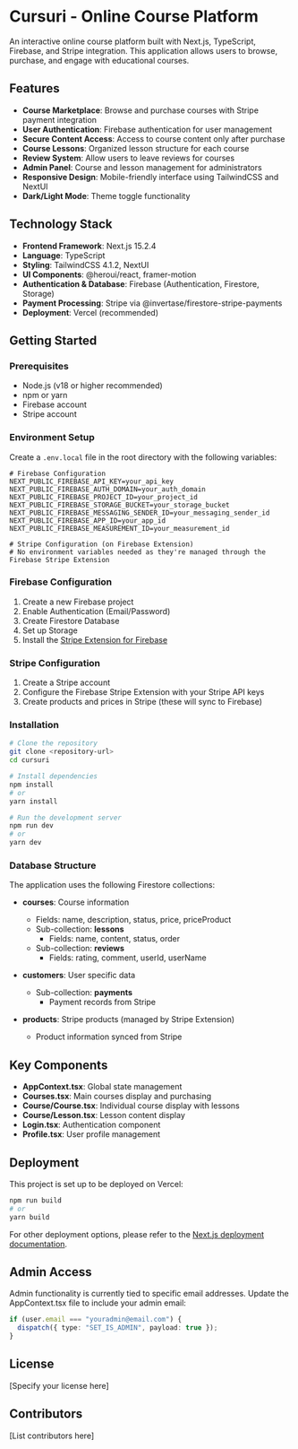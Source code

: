 # Cursuri - Online Course Platform

An interactive online course platform built with Next.js, TypeScript, Firebase, and Stripe integration. This application allows users to browse, purchase, and engage with educational courses.

## Features

- **Course Marketplace**: Browse and purchase courses with Stripe payment integration
- **User Authentication**: Firebase authentication for user management
- **Secure Content Access**: Access to course content only after purchase
- **Course Lessons**: Organized lesson structure for each course
- **Review System**: Allow users to leave reviews for courses
- **Admin Panel**: Course and lesson management for administrators
- **Responsive Design**: Mobile-friendly interface using TailwindCSS and NextUI
- **Dark/Light Mode**: Theme toggle functionality

## Technology Stack

- **Frontend Framework**: Next.js 15.2.4
- **Language**: TypeScript
- **Styling**: TailwindCSS 4.1.2, NextUI
- **UI Components**: @heroui/react, framer-motion
- **Authentication & Database**: Firebase (Authentication, Firestore, Storage)
- **Payment Processing**: Stripe via @invertase/firestore-stripe-payments
- **Deployment**: Vercel (recommended)

## Getting Started

### Prerequisites

- Node.js (v18 or higher recommended)
- npm or yarn
- Firebase account
- Stripe account

### Environment Setup

Create a `.env.local` file in the root directory with the following variables:

```
# Firebase Configuration
NEXT_PUBLIC_FIREBASE_API_KEY=your_api_key
NEXT_PUBLIC_FIREBASE_AUTH_DOMAIN=your_auth_domain
NEXT_PUBLIC_FIREBASE_PROJECT_ID=your_project_id
NEXT_PUBLIC_FIREBASE_STORAGE_BUCKET=your_storage_bucket
NEXT_PUBLIC_FIREBASE_MESSAGING_SENDER_ID=your_messaging_sender_id
NEXT_PUBLIC_FIREBASE_APP_ID=your_app_id
NEXT_PUBLIC_FIREBASE_MEASUREMENT_ID=your_measurement_id

# Stripe Configuration (on Firebase Extension)
# No environment variables needed as they're managed through the Firebase Stripe Extension
```

### Firebase Configuration

1. Create a new Firebase project
2. Enable Authentication (Email/Password)
3. Create Firestore Database
4. Set up Storage
5. Install the [Stripe Extension for Firebase](https://firebase.google.com/products/extensions/firestore-stripe-payments)

### Stripe Configuration

1. Create a Stripe account
2. Configure the Firebase Stripe Extension with your Stripe API keys
3. Create products and prices in Stripe (these will sync to Firebase)

### Installation

```bash
# Clone the repository
git clone <repository-url>
cd cursuri

# Install dependencies
npm install
# or
yarn install

# Run the development server
npm run dev
# or
yarn dev
```

### Database Structure

The application uses the following Firestore collections:

- **courses**: Course information

  - Fields: name, description, status, price, priceProduct
  - Sub-collection: **lessons**
    - Fields: name, content, status, order
  - Sub-collection: **reviews**
    - Fields: rating, comment, userId, userName

- **customers**: User specific data

  - Sub-collection: **payments**
    - Payment records from Stripe

- **products**: Stripe products (managed by Stripe Extension)
  - Product information synced from Stripe

## Key Components

- **AppContext.tsx**: Global state management
- **Courses.tsx**: Main courses display and purchasing
- **Course/Course.tsx**: Individual course display with lessons
- **Course/Lesson.tsx**: Lesson content display
- **Login.tsx**: Authentication component
- **Profile.tsx**: User profile management

## Deployment

This project is set up to be deployed on Vercel:

```bash
npm run build
# or
yarn build
```

For other deployment options, please refer to the [Next.js deployment documentation](https://nextjs.org/docs/deployment).

## Admin Access

Admin functionality is currently tied to specific email addresses. Update the AppContext.tsx file to include your admin email:

```typescript
if (user.email === "youradmin@email.com") {
  dispatch({ type: "SET_IS_ADMIN", payload: true });
}
```

## License

[Specify your license here]

## Contributors

[List contributors here]
